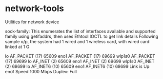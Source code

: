 # network-tools
Utilities for network device

sock-family: This enumerates the list of interfaces available and supported family using getifaddrs, then uses Ethtool IOCTL to get link details
Following sample o/p, the system had 1 wired and 1 wireless card, with wired card linked at 1 G

lo       AF_PACKET (17) 65609 
eno1     AF_PACKET (17) 69699 
wlp1s0   AF_PACKET (17) 69699 
lo       AF_INET (2) 65609 
eno1     AF_INET (2) 69699 
wlp1s0   AF_INET (2) 69699 
lo       AF_INET6 (10) 65609 
eno1     AF_INET6 (10) 69699 
Link is Up 
eno1 Speed 1000 Mbps Duplex: Full

